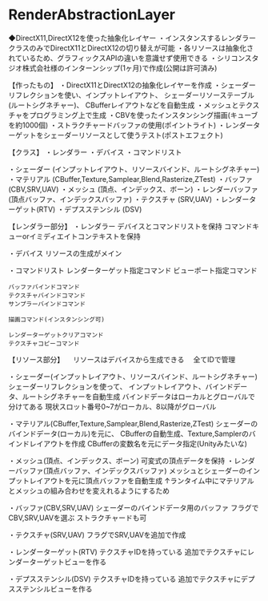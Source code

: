 # RenderAbstractionLayer

◆DirectX11,DirectX12を使った抽象化レイヤー
・インスタンスするレンダラークラスのみでDirectX11とDirectX12の切り替えが可能
・各リソースは抽象化されているため、グラフィックスAPIの違いを意識せず使用できる
・シリコンスタジオ株式会社様のインターンシップ(1ヶ月)で作成(公開は許可済み)


【作ったもの】
・DirectX11とDirectX12の抽象化レイヤーを作成
・シェーダーリフレクションを使い、インプットレイアウト、
シェーダーリソーステーブル(ルートシグネチャー)、
CBufferレイアウトなどを自動生成
・メッシュとテクスチャをプログラミング上で生成
・CBVを使ったインスタンシング描画(キューブを約1000個)
・ストラクチャードバッファの使用(ポイントライト)
・レンダーターゲットをシェーダーリソースとして使うテスト(ポストエフェクト)


【クラス】
・レンダラー
・デバイス
・コマンドリスト

・シェーダー		(インプットレイアウト、リソースバインド、ルートシグネチャー)
・マテリアル		(CBuffer,Texture,Samplear,Blend,Rasterize,ZTest)
・バッファ			(CBV,SRV,UAV)
・メッシュ			(頂点、インデックス、ボーン)
・レンダーバッファ	(頂点バッファ、インデックスバッファ)
・テクスチャ		(SRV,UAV)
・レンダーターゲット(RTV)
・デプスステンシル	(DSV)


【レンダラー部分】
・レンダラー
	デバイスとコマンドリストを保持
	コマンドキューorイミディエイトコンテキストを保持

・デバイス
	リソースの生成がメイン

・コマンドリスト
	レンダーターゲット指定コマンド
	ビューポート指定コマンド
	
	バッファバインドコマンド
	テクスチャバインドコマンド
	サンプラーバインドコマンド
	
	描画コマンド(インスタンシング可)
	
	レンダーターゲットクリアコマンド
	テクスチャコピーコマンド
	
	
【リソース部分】
　リソースはデバイスから生成できる
　全てIDで管理

・シェーダー(インプットレイアウト、リソースバインド、ルートシグネチャー)
	シェーダーリフレクションを使って、
	インプットレイアウト、バインドデータ、ルートシグネチャーを自動生成
	バインドデータはローカルとグローバルで分けてある
		現状スロット番号0~7がローカル、8以降がグローバル

・マテリアル(CBuffer,Texture,Samplear,Blend,Rasterize,ZTest)
	シェーダーのバインドデータ(ローカル)を元に、
	CBufferの自動生成、Texture,Samplerのバインドレイアウトを作成
	CBufferの変数名を元にデータ指定(Unityみたいな)

・メッシュ(頂点、インデックス、ボーン)
	可変式の頂点データを保持
・レンダーバッファ(頂点バッファ、インデックスバッファ)
	メッシュとシェーダーのインプットレイアウトを元に頂点バッファを自動生成
	↑ランタイム中にマテリアルとメッシュの組み合わせを変えれるようにするため
	
・バッファ(CBV,SRV,UAV)
	シェーダーのバインドデータ用のバッファ
	フラグでCBV,SRV,UAVを選ぶ ストラクチャードも可	

・テクスチャ(SRV,UAV)
	フラグでSRV,UAVを追加で作成

・レンダーターゲット(RTV)
	テクスチャIDを持っている
	追加でテクスチャにレンダーターゲットビューを作る
	
・デプスステンシル(DSV)
	テクスチャIDを持っている
	追加でテクスチャにデプスステンシルビューを作る


